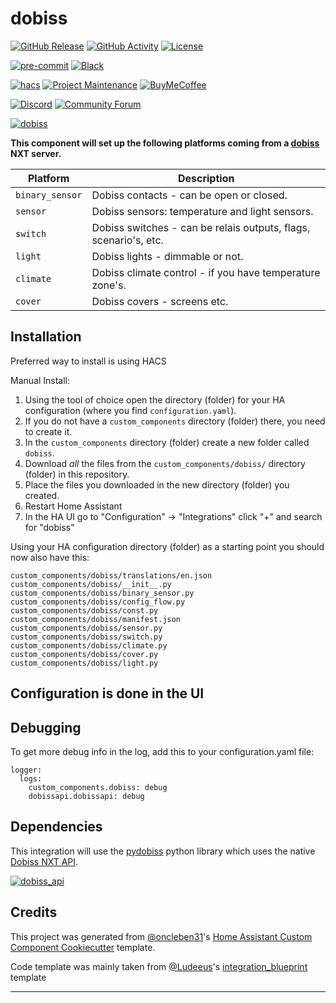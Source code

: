 # dobiss

[![GitHub Release][releases-shield]][releases]
[![GitHub Activity][commits-shield]][commits]
[![License][license-shield]](LICENSE)

[![pre-commit][pre-commit-shield]][pre-commit]
[![Black][black-shield]][black]

[![hacs][hacsbadge]][hacs]
[![Project Maintenance][maintenance-shield]][user_profile]
[![BuyMeCoffee][buymecoffeebadge]][buymecoffee]

[![Discord][discord-shield]][discord]
[![Community Forum][forum-shield]][forum]

[![dobiss][icon]][dobiss]

**This component will set up the following platforms coming from a [dobiss] NXT server.**

| Platform        | Description                                                      |
| --------------- | ---------------------------------------------------------------- |
| `binary_sensor` | Dobiss contacts - can be open or closed.                         |
| `sensor`        | Dobiss sensors: temperature and light sensors.                   |
| `switch`        | Dobiss switches - can be relais outputs, flags, scenario's, etc. |
| `light`         | Dobiss lights - dimmable or not.                                 |
| `climate`       | Dobiss climate control - if you have temperature zone's.         |
| `cover`         | Dobiss covers - screens etc.                                     |

## Installation

Preferred way to install is using HACS

Manual Install:

1. Using the tool of choice open the directory (folder) for your HA configuration (where you find `configuration.yaml`).
2. If you do not have a `custom_components` directory (folder) there, you need to create it.
3. In the `custom_components` directory (folder) create a new folder called `dobiss`.
4. Download _all_ the files from the `custom_components/dobiss/` directory (folder) in this repository.
5. Place the files you downloaded in the new directory (folder) you created.
6. Restart Home Assistant
7. In the HA UI go to "Configuration" -> "Integrations" click "+" and search for "dobiss"

Using your HA configuration directory (folder) as a starting point you should now also have this:

```text
custom_components/dobiss/translations/en.json
custom_components/dobiss/__init__.py
custom_components/dobiss/binary_sensor.py
custom_components/dobiss/config_flow.py
custom_components/dobiss/const.py
custom_components/dobiss/manifest.json
custom_components/dobiss/sensor.py
custom_components/dobiss/switch.py
custom_components/dobiss/climate.py
custom_components/dobiss/cover.py
custom_components/dobiss/light.py
```

## Configuration is done in the UI

## Debugging

To get more debug info in the log, add this to your configuration.yaml file:
```
logger:
  logs:
    custom_components.dobiss: debug
    dobissapi.dobissapi: debug
```

## Dependencies

This integration will use the [pydobiss] python library which uses the native [Dobiss NXT API][dobiss_api].

[![dobiss_api][logo]][dobiss_api]

<!---->

## Credits

This project was generated from [@oncleben31](https://github.com/oncleben31)'s [Home Assistant Custom Component Cookiecutter](https://github.com/oncleben31/cookiecutter-homeassistant-custom-component) template.

Code template was mainly taken from [@Ludeeus](https://github.com/ludeeus)'s [integration_blueprint][integration_blueprint] template

---

[integration_blueprint]: https://github.com/custom-components/integration_blueprint
[black]: https://github.com/psf/black
[black-shield]: https://img.shields.io/badge/code%20style-black-000000.svg?style=for-the-badge
[buymecoffee]: https://www.buymeacoffee.com/kesteraernoudt
[buymecoffeebadge]: https://img.shields.io/badge/buy%20me%20a%20coffee-donate-yellow.svg?style=for-the-badge
[commits-shield]: https://img.shields.io/github/commit-activity/y/kesteraernoudt/dobiss.svg?style=for-the-badge
[commits]: https://github.com/kesteraernoudt/dobiss/commits/main
[hacs]: https://hacs.xyz
[hacsbadge]: https://img.shields.io/badge/HACS-Default-orange.svg?style=for-the-badge
[discord]: https://discord.gg/Qa5fW2R
[discord-shield]: https://img.shields.io/discord/330944238910963714.svg?style=for-the-badge
[exampleimg]: example.png
[forum-shield]: https://img.shields.io/badge/community-forum-brightgreen.svg?style=for-the-badge
[forum]: https://community.home-assistant.io/
[license-shield]: https://img.shields.io/github/license/kesteraernoudt/dobiss.svg?style=for-the-badge
[maintenance-shield]: https://img.shields.io/badge/maintainer-%40kesteraernoudt-blue.svg?style=for-the-badge
[pre-commit]: https://github.com/pre-commit/pre-commit
[pre-commit-shield]: https://img.shields.io/badge/pre--commit-enabled-brightgreen?style=for-the-badge
[releases-shield]: https://img.shields.io/github/release/kesteraernoudt/dobiss.svg?style=for-the-badge
[releases]: https://github.com/kesteraernoudt/dobiss/releases
[user_profile]: https://github.com/kesteraernoudt
[dobiss]: https://www.dobiss.com/en
[pydobiss]: https://pypi.org/project/pydobiss/
[dobiss_api]: http://support.dobiss.com/books/nl-dobiss-nxt/page/developer-api
[icon]: https://brands.home-assistant.io/dobiss/icon.png
[logo]: https://brands.home-assistant.io/_/dobiss/logo.png
